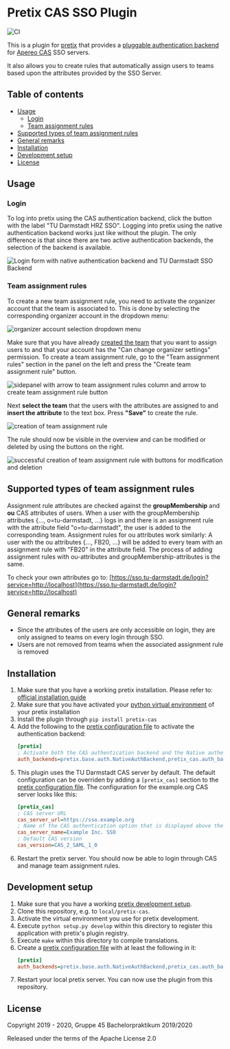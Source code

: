 # Pretix CAS SSO Plugin

![CI](https://github.com/DataManagementLab/pretix-cas/workflows/CI/badge.svg)

This is a plugin for [pretix] that provides a [pluggable authentication backend] for [Apereo CAS] SSO servers.

It also allows you to create rules that automatically assign users to teams based upon the attributes provided by the SSO Server.

## Table of contents
* [Usage](#usage)
    + [Login](#login)
    + [Team assignment rules](#team-assignment-rules)
* [Supported types of team assignment rules](#supported-types-of-team-assignment-rules)
* [General remarks](#general-remarks)
* [Installation](#installation)
* [Development setup](#development-setup)
* [License](#license)

## Usage

### Login

To log into pretix using the CAS authentication backend, click the button with the label "TU Darmstadt HRZ SSO".
Logging into pretix using the native authentication backend works just like without the plugin.
The only difference is that since there are two active authentication backends, the selection of the backend is available.

<img src="doc/login form.png" alt="Login form with native authentication backend and TU Darmstadt SSO Backend">

### Team assignment rules

To create a new team assignment rule, you need to activate the organizer account that the team is associated to.
This is done by selecting the corresponding organizer account in the dropdown menu:

<img src="doc/organizer dropdown.png" alt="organizer account selection dropdown menu">


Make sure that you have already [created the team] that you want to assign users to and that your account has the
"Can change organizer settings" permission.
To create a team assignment rule, go to the "Team assignment rules" section in the panel on the left and press the
"Create team assignment rule" button.

<img src="doc/empty team assignment rules with arrows.png" alt="sidepanel with arrow to team assignment rules column and arrow to create team assignment rule button ">


Next **select the team** that the users with the attributes are assigned to and **insert the attribute** to the text box.
Press **"Save"** to create the rule.

<img src="doc/modify or create team assignment rule.png" alt="creation of team assignment rule">


The rule should now be visible in the overview and can be modified or deleted by using the buttons on the right.


<img src="doc/team assignment rule created.png" alt="successful creation of team assignment rule with buttons for modification and deletion">

## Supported types of team assignment rules

Assignment rule attributes are checked against the **groupMembership** and **ou** CAS attributes of users.
When a user with the groupMembership attributes {..., o=tu-darmstadt, ...} logs in and there is an assignment rule with the attribute field "o=tu-darmstadt", the user is added to the corresponding team.
Assignment rules for ou attributes work similarly: A user with the ou attributes {..., FB20, ...} will be added to every team with an assignment rule with "FB20" in the attribute field.
The process of adding assignment rules with ou-attributes and groupMembership-attributes is the same.

To check your own attributes go to: [https://sso.tu-darmstadt.de/login?service=http://localhost](https://sso.tu-darmstadt.de/login?service=http://localhost)

## General remarks

- Since the attributes of the users are only accessible on login, they are only assigned to teams on every login through SSO.
- Users are not removed from teams when the associated assignment rule is removed

## Installation

1. Make sure that you have a working pretix installation. Please refer to: [official installation guide]
2. Make sure that you have activated your [python virtual environment] of your pretix installation
3. Install the plugin through `pip install pretix-cas`
4. Add the following to the [pretix configuration file] to activate the authentication backend:
   ```ini
   [pretix]
   ; Activate both the CAS authentication backend and the Native authentication backend
   auth_backends=pretix.base.auth.NativeAuthBackend,pretix_cas.auth_backend.CasAuthBackend
   ```
5. This plugin uses the TU Darmstadt CAS server by default. The default configuration can be overriden by adding a
   `[pretix_cas]` section to the [pretix configuration file]. The configuration for the example.org CAS server looks
   like this:
   ```ini
   [pretix_cas]
   ; CAS server URL
   cas_server_url=https://sso.example.org
   ; Name of the CAS authentication option that is displayed above the login prompt
   cas_server_name=Example Inc. SSO
   ; Default CAS version
   cas_version=CAS_2_SAML_1_0
   ```
6. Restart the pretix server. You should now be able to login through CAS and manage team assignment rules.

## Development setup

1. Make sure that you have a working [pretix development setup].
2. Clone this repository, e.g. to ``local/pretix-cas``.
3. Activate the virtual environment you use for pretix development.
4. Execute ``python setup.py develop`` within this directory to register this application with pretix's plugin registry.
5. Execute ``make`` within this directory to compile translations.
6. Create a [pretix configuration file] with at least the following in it:
   ```ini
   [pretix]
   auth_backends=pretix.base.auth.NativeAuthBackend,pretix_cas.auth_backend.CasAuthBackend
   ```
7. Restart your local pretix server. You can now use the plugin from this repository.
   
## License

Copyright 2019 - 2020, Gruppe 45 Bachelorpraktikum 2019/2020

Released under the terms of the Apache License 2.0

[pretix]: https://github.com/pretix/pretix
[Apereo CAS]: https://www.apereo.org/projects/cas
[pretix development setup]: https://docs.pretix.eu/en/latest/development/setup.html
[pretix configuration file]: https://docs.pretix.eu/en/latest/admin/config.html
[pluggable authentication backend]: https://docs.pretix.eu/en/latest/development/api/auth.html
[created the team]: https://docs.pretix.eu/en/latest/user/organizers/teams.html
[official installation guide]: https://docs.pretix.eu/en/latest/admin/installation/index.html
[python virtual environment]: https://docs.python.org/3/library/venv.html

